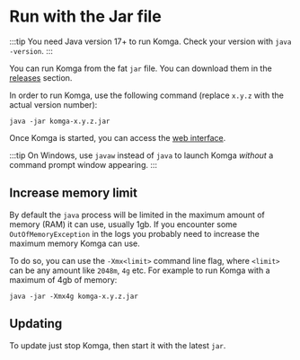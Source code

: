 # Run with the Jar file

:::tip
You need Java version 17+ to run Komga. Check your version with `java -version`.
:::

You can run Komga from the fat `jar` file. You can download them in the [releases](https://github.com/gotson/komga/releases) section.

In order to run Komga, use the following command (replace `x.y.z` with the actual version number):

```shell script
java -jar komga-x.y.z.jar
```

Once Komga is started, you can access the [web interface](/installation/webui).

:::tip
On Windows, use `javaw` instead of `java` to launch Komga _without_ a command prompt window appearing.
:::

## Increase memory limit

By default the `java` process will be limited in the maximum amount of memory (RAM) it can use, usually 1gb. If you encounter some `OutOfMemoryException` in the logs you probably need to increase the maximum memory Komga can use.

To do so, you can use the `-Xmx<limit>` command line flag, where `<limit>` can be any amount like `2048m`, `4g` etc. For example to run Komga with a maximum of 4gb of memory:

```shell script
java -jar -Xmx4g komga-x.y.z.jar
```

## Updating

To update just stop Komga, then start it with the latest `jar`.